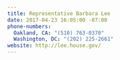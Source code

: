 ```yaml
---
title: Representative Barbara Lee
date: 2017-04-23 16:05:00 -07:00
phone-numbers:
  Oakland, CA: "(510) 763-0370"
  Washington, DC: "(202) 225-2661"
website: http://lee.house.gov/
---
```


